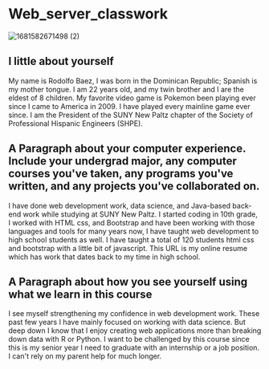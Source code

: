 # Web_server_classwork
![1681582671498 (2)](https://github.com/user-attachments/assets/8dc1e6f2-04a4-47c5-9d03-55a5cd97ce2c)
## I little about yourself
My name is Rodolfo Baez, I was born in the Dominican Republic; Spanish is my mother tongue. I am 22 years old, and my twin brother and I are the eldest of 8 children. My favorite video game is Pokemon been playing ever since I came to America in 2009. I have played every mainline game ever since. I am the President of the SUNY New Paltz chapter of the Society of Professional Hispanic Engineers (SHPE). 

## A Paragraph about your computer experience. Include your undergrad major, any computer courses you've taken, any programs you've written, and any projects you've collaborated on.
I have done web development work, data science, and Java-based back-end work while studying at SUNY New Paltz. I started coding in 10th grade, I worked with HTML css, and Bootstrap and have been working with those languages and tools for many years now, I have taught web development to high school students as well. I have taught a total of 120 students html css and bootstrap with a little bit of javascript. This URL is my online resume which has work that dates back to my time in high school.

## A Paragraph about how you see yourself using what we learn in this course
I see myself strengthening my confidence in web development work. These past few years I have mainly focused on working with data science. But deep down I know that I enjoy creating web applications more than breaking down data with R or Python. I want to be challenged by this course since this is my senior year I need to graduate with an internship or a job position. I can't rely on my parent help for much longer.
